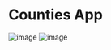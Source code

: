 # Counties App
![image](https://github.com/user-attachments/assets/cc007df7-aa26-48d3-9fe3-936b9ffa4667)
![image](https://github.com/user-attachments/assets/e99dc23c-4bbc-4962-8e5b-60587e211c9a)

